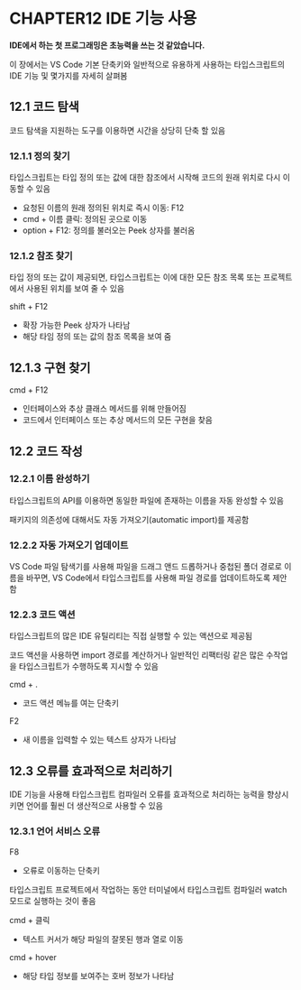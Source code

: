 # CHAPTER12 IDE 기능 사용

**IDE에서 하는 첫 프로그래밍은 초능력을 쓰는 것 같았습니다.**

이 장에서는 VS Code 기본 단축키와 일반적으로 유용하게 사용하는 타입스크립트의 IDE 기능 및 몇가지를 자세히 살펴봄

## 12.1 코드 탐색

코드 탐색을 지원하는 도구를 이용하면 시간을 상당히 단축 할 있음

### 12.1.1 정의 찾기

타입스크립트는 타입 정의 또는 값에 대한 참조에서 시작해 코드의 원래 위치로 다시 이동할 수 있음

- 요청된 이름의 원래 정의된 위치로 즉시 이동: F12
- cmd + 이름 클릭: 정의된 곳으로 이동
- option + F12: 정의를 불러오는 Peek 상자를 불러옴

### 12.1.2 참조 찾기

타입 정의 또는 값이 제공되면, 타입스크립트는 이에 대한 모든 참조 목록 또는 프로젝트에서 사용된 위치를 보여 줄 수 있음

shift + F12

- 확장 가능한 Peek 상자가 나타남
- 해당 타임 정의 또는 값의 참조 목록을 보여 줌

## 12.1.3 구현 찾기

cmd + F12

- 인터페이스와 추상 클래스 메서드를 위해 만들어짐
- 코드에서 인터페이스 또는 추상 메서드의 모든 구현을 찾음

## 12.2 코드 작성

### 12.2.1 이름 완성하기

타입스크립트의 API를 이용하면 동일한 파일에 존재하는 이름을 자동 완성할 수 있음

패키지의 의존성에 대해서도 자동 가져오기(automatic import)를 제공함

### 12.2.2 자동 가져오기 업데이트

VS Code 파일 탐색기를 사용해 파일을 드래그 앤드 드롭하거나 중첩된 폴더 경로로 이름을 바꾸면, VS Code에서 타입스크립트를 사용해 파일 경로를 업데이트하도록 제안함

### 12.2.3 코드 액션

타입스크립트의 많은 IDE 유틸리티는 직접 실행할 수 있는 액션으로 제공됨

코드 액션을 사용하면 import 경로를 계산하거나 일반적인 리팩터링 같은 많은 수작업을 타입스크립트가 수행하도록 지시할 수 있음

cmd + .

- 코드 액션 메뉴를 여는 단축키

F2

- 새 이름을 입력할 수 있는 텍스트 상자가 나타남

## 12.3 오류를 효과적으로 처리하기

IDE 기능을 사용해 타입스크립트 컴파일러 오류를 효과적으로 처리하는 능력을 향상시키면 언어를 훨씬 더 생산적으로 사용할 수 있음

### 12.3.1 언어 서비스 오류

F8

- 오류로 이동하는 단축키

타입스크립트 프로젝트에서 작업하는 동안 터미널에서 타입스크립트 컴파일러 watch 모드로 실행하는 것이 좋음

cmd + 클릭

- 텍스트 커서가 해당 파일의 잘못된 행과 열로 이동

cmd + hover

- 해당 타입 정보를 보여주는 호버 정보가 나타남
